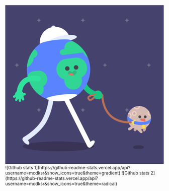 <img src="mk.gif" width="auto">
![Github stats 1](https://github-readme-stats.vercel.app/api?username=mcdksr&show_icons=true&theme=gradient) 
![Github stats 2](https://github-readme-stats.vercel.app/api?username=mcdksr&show_icons=true&theme=radical)
